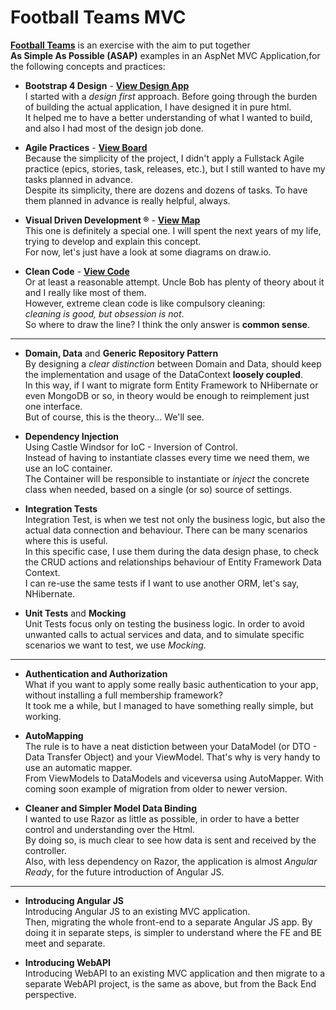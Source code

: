 # Football Teams MVC

**[Football Teams](https://development.cyberzenno.com/football-teams)** is an exercise with the aim to put together  
**As Simple As Possible (ASAP)**  examples in an AspNet MVC Application,for the following concepts and practices:

- **Bootstrap 4 Design** - **[View Design App](https://still-night-6460.bss.design/)**  
I started with a *design first* approach. Before going through the burden of building the actual application, I have designed it in pure html.  
It helped me to have a better understanding of what I wanted to build, and also I had most of the design job done.  

- **Agile Practices** - **[View Board](https://trello.com/b/l73YaarH/football-teams)**  
Because the simplicity of the project, I didn't apply a Fullstack Agile practice (epics, stories, task, releases, etc.), but I still wanted to have my tasks planned in advance.  
Despite its simplicity, there are dozens and dozens of tasks. To have them planned in advance is really helpful, always.  

- **Visual Driven Development ®** - **[View Map](https://development.cyberzenno.com/football-teams/vdd/map)**  
This one is definitely a special one. I will spent the next years of my life, trying to develop and explain this concept.  
For now, let's just have a look at some diagrams on draw.io.  

- **Clean Code** - **[View Code](https://github.com/cyberzenno/football-teams/tree/master/FootballTeams)**  
Or at least a reasonable attempt. Uncle Bob has plenty of theory about it and I really like most of them.  
However, extreme clean code is like compulsory cleaning:  
*cleaning is good, but obsession is not*.  
So where to draw the line? I think the only answer is **common sense**.  

----

- **Domain, Data** and **Generic Repository Pattern**  
By designing a *clear distinction* between Domain and Data, should keep the implementation and usage of the DataContext **loosely coupled**.   
In this way, if I want to migrate form Entity Framework to NHibernate or even MongoDB or so, in theory would be enough to reimplement just one interface.  
But of course, this is the theory... We'll see.

- **Dependency Injection**  
Using Castle Windsor for IoC - Inversion of Control.  
Instead of having to instantiate classes every time we need them, we use an IoC container.  
The Container will be responsible to instantiate or *inject* the concrete class when needed, based on a single (or so) source of settings.

- **Integration Tests**  
Integration Test, is when we test not only the business logic, but also the actual data connection and behaviour. There can be many scenarios where this is useful.  
In this specific case, I use them during the data design phase, to check the CRUD actions and relationships behaviour of Entity Framework Data Context.  
I can re-use the same tests if I want to use another ORM, let's say, NHibernate.

- **Unit Tests** and **Mocking**  
Unit Tests focus only on testing the business logic. In order to avoid unwanted calls to actual services and data, and to simulate specific scenarios we want to test, we use *Mocking*.  

----

- **Authentication and Authorization**  
What if you want to apply some really basic authentication to your app, without installing a full membership framework?  
It took me a while, but I managed to have something really simple, but working.

- **AutoMapping**  
The rule is to have a neat distiction between your DataModel (or DTO - Data Transfer Object) and your ViewModel. That's why is very handy to use an automatic mapper.  
From ViewModels to DataModels and viceversa using AutoMapper. With coming soon example of migration from older to newer version.

- **Cleaner and Simpler Model Data Binding**  
I wanted to use Razor as little as possible, in order to have a better control and understanding over the Html.  
By doing so, is much clear to see how data is sent and received by the controller.  
Also, with less dependency on Razor, the application is almost *Angular Ready*, for the future introduction of Angular JS.  

----

- **Introducing Angular JS**   
Introducing Angular JS to an existing MVC application.  
Then, migrating the whole front-end to a separate Angular JS app. By doing it in separate steps, is simpler to understand where the FE and BE meet and separate.

- **Introducing WebAPI**  
Introducing WebAPI to an existing MVC application and then migrate to a separate WebAPI project, is the same as above, but from the Back End perspective.
